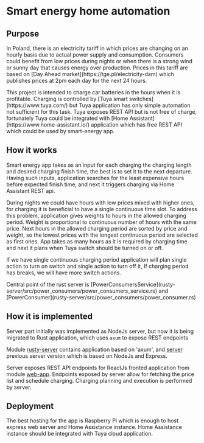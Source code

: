 # Smart energy home automation

## Purpose
<p>
In Poland, there is an electricity tariff in which prices are changing on an hourly basis due to actual power supply and consumption. 
Consumers could benefit from low prices during nights or when there is a strong wind or sunny day that causes energy over production.
Prices in this tariff are based on [Day Ahead market](https://tge.pl/electricity-dam) which publishes prices at 2pm each day for 
the next 24 hours. 
</p>

<p>
This project is intended to charge car batteries in the hours when it is profitable. Charging is controlled 
by [Tuya smart switches](https://www.tuya.com/) but Tuya application has only simple automation not sufficient 
for this task. Tuya exposes REST API but is not free of charge, 
fortunately Tuya could be integrated with [Home Assistant](https://www.home-assistant.io/) application which 
has free REST API which could be used by smart-energy app.
</p>

## How it works
<p>
Smart energy app takes as an input for each charging the charging length and desired charging finish time, 
the best is to set it to the next departure. Having such inputs, application searches for the least expensive hours
 before expected finish time, and next it triggers charging via Home Assistant REST api. 
 </p>
 <p>
 During nights we could have hours with low prices mixed with higher ones, for charging
it is beneficial to have a single continuous time slot. To address this problem, application gives weights to hours 
in the allowed charging period. Weight is proportional to continuous number of hours with the same price. Next hours
in the allowed charging period are sorted by price and weight, so the lowest prices with the longest continuous period 
are selected as first ones. App takes as many hours as it is required by charging time and next it plans when Tuya switch 
should be turned on or off. 
</p>
If we have single continuous charging period application will plan single action to turn on switch and single action
to turn off it, If charging period has breaks, we will have more switch actions.     
<p>
Central point of the rust server is [PowerConsumersService](rusty-server/src/power_consumers/power_consumers_service.rs) and [PowerConsumer](rusty-server/src/power_consumers/power_consumer.rs)
</p>


## How it is implemented
Server part initially was implemented as NodeJs server, but now it is being migrated to Rust application, which uses
`axum` to expose REST endpoints 

Module [rusty-server](./rusty-server) contains application based on 'axum', and [server](./server) previous server version 
which is based on NodeJs and Express.

Server exposes REST API endpoints for ReactJs fronted application from module [web-app](./web-app). Endpoints exposed
by server allow for fetching the price list and schedule charging. Charging planning and execution is performed by server. 



## Deployment
The best hosting for the app is Raspberry Pi which is enough to host express web server and Home Assistance instance.
Home Assistance instance should be integrated with Tuya cloud application.